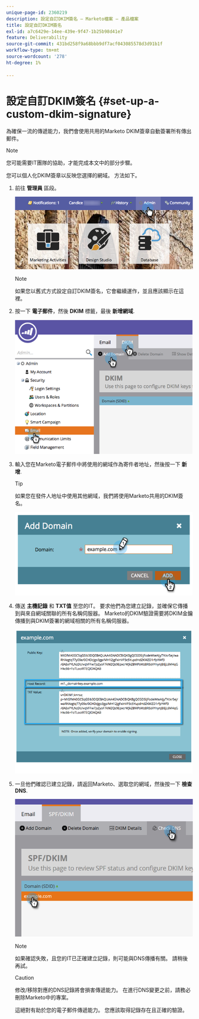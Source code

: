 ```yaml
---
unique-page-id: 2360219
description: 設定自訂DKIM簽名 — Marketo檔案 — 產品檔案
title: 設定自訂DKIM簽名
exl-id: a7c6429e-14ee-439e-9f47-1b25b98d41e7
feature: Deliverability
source-git-commit: 431bd258f9a68bbb9df7acf043085578d3d91b1f
workflow-type: tm+mt
source-wordcount: '278'
ht-degree: 1%

---
```


# 設定自訂DKIM簽名 {#set-up-a-custom-dkim-signature}

為確保一流的傳遞能力，我們會使用共用的Marketo DKIM簽章自動簽署所有傳出郵件。

>[!NOTE]
>
>您可能需要IT團隊的協助，才能完成本文中的部分步驟。

您可以個人化DKIM簽章以反映您選擇的網域。 方法如下。

1. 前往 **管理員** 區段。

   ![](assets/adminhand.png)

   >[!NOTE]
   >
   >如果您以舊式方式設定自訂DKIM簽名，它會繼續運作，並且應該顯示在這裡。

1. 按一下 **電子郵件**，然後 **DKIM** 標籤，最後 **新增網域**.

   ![](assets/image2014-9-18-15-3a39-3a30.png)

1. 輸入您在Marketo電子郵件中將使用的網域作為寄件者地址，然後按一下 **新增**.

   >[!TIP]
   >
   >如果您在發件人地址中使用其他網域，我們將使用Marketo共用的DKIM簽名。

   ![](assets/image2014-9-18-15-3a40-3a28.png)

1. 傳送 **主機記錄** 和 **TXT值** 至您的IT。 要求他們為您建立記錄，並確保它傳播到與來自網域關聯的所有名稱伺服器。 Marketo的DKIM驗證需要將DKIM金鑰傳播到與DKIM簽署的網域相關的所有名稱伺服器。

   ![](assets/image2014-9-18-15-3a40-3a44.png)

1. 一旦他們確認已建立記錄，請返回Marketo、選取您的網域，然後按一下 **檢查DNS**.

   ![](assets/check.png)

   >[!NOTE]
   >
   >如果確認失敗，且您的IT已正確建立記錄，則可能與DNS傳播有關。 請稍後再試。

   >[!CAUTION]
   >
   >修改/移除對應的DNS記錄將會損害傳遞能力。 在進行DNS變更之前，請務必刪除Marketo中的專案。

   這絕對有助於您的電子郵件傳遞能力。 您應該取得記錄存在且正確的驗證。
